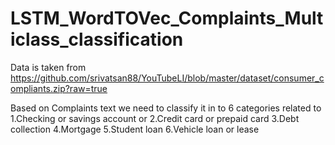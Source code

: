 # LSTM_WordTOVec_Complaints_Multiclass_classification
Data is taken from https://github.com/srivatsan88/YouTubeLI/blob/master/dataset/consumer_compliants.zip?raw=true

Based on Complaints text we need to classify it in to 6 categories related to 
1.Checking or savings account or 
2.Credit card or prepaid card
3.Debt collection 
4.Mortgage
5.Student loan 
6.Vehicle loan or lease
